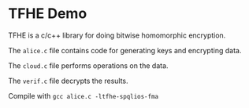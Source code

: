 # TFHE Demo

TFHE is a c/c++ library for doing bitwise homomorphic encryption.

The `alice.c` file contains code for generating keys and encrypting data.

The `cloud.c` file performs operations on the data.

The `verif.c` file decrypts the results.

Compile with 
``` gcc alice.c -ltfhe-spqlios-fma ```
